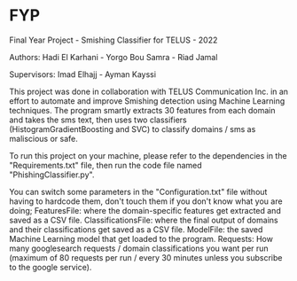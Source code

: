 # FYP
Final Year Project - Smishing Classifier for TELUS - 2022

Authors: Hadi El Karhani - Yorgo Bou Samra - Riad Jamal

Supervisors: Imad Elhajj - Ayman Kayssi

This project was done in collaboration with TELUS Communication Inc. in an effort to automate and improve Smishing detection using Machine Learning techniques. The program smartly extracts 30 features from each domain and takes the sms text, then uses two classifiers (HistogramGradientBoosting and SVC) to classify domains / sms as maliscious or safe.

To run this project on your machine, please refer to the dependencies in the "Requirements.txt" file, then run the code file named "PhishingClassifier.py".

You can switch some parameters in the "Configuration.txt" file without having to hardcode them, don't touch them if you don't know what you are doing; FeaturesFile: where the domain-specific features get extracted and saved as a CSV file. ClassificationsFile: where the final output of domains and their classifications get saved as a CSV file. ModelFile: the saved Machine Learning model that get loaded to the program. Requests: How many googlesearch requests / domain classifications you want per run (maximum of 80 requests per run / every 30 minutes unless you subscribe to the google service).
